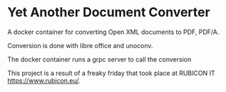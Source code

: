 # Yet Another Document Converter
A docker container for converting Open XML documents to PDF, PDF/A.

Conversion is done with libre office and unoconv.

The docker container runs a grpc server to call the conversion

This project is a result of a freaky friday that took place at RUBICON IT https://www.rubicon.eu/.

